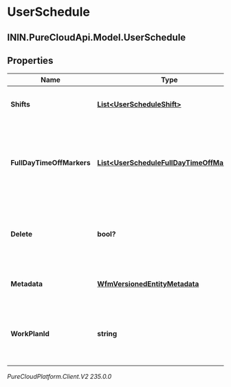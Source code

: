 # UserSchedule

## ININ.PureCloudApi.Model.UserSchedule

## Properties

|Name | Type | Description | Notes|
|------------ | ------------- | ------------- | -------------|
| **Shifts** | [**List&lt;UserScheduleShift&gt;**](UserScheduleShift) | The shifts that belong to this schedule | [optional] |
| **FullDayTimeOffMarkers** | [**List&lt;UserScheduleFullDayTimeOffMarker&gt;**](UserScheduleFullDayTimeOffMarker) | Markers to indicate a full day time off request, relative to the management unit time zone | [optional] |
| **Delete** | **bool?** | If marked true for updating an existing user schedule, it will be deleted | [optional] |
| **Metadata** | [**WfmVersionedEntityMetadata**](WfmVersionedEntityMetadata) | Version metadata for this schedule | |
| **WorkPlanId** | **string** | ID of the work plan associated with the user during schedule creation | [optional] |



_PureCloudPlatform.Client.V2 235.0.0_

